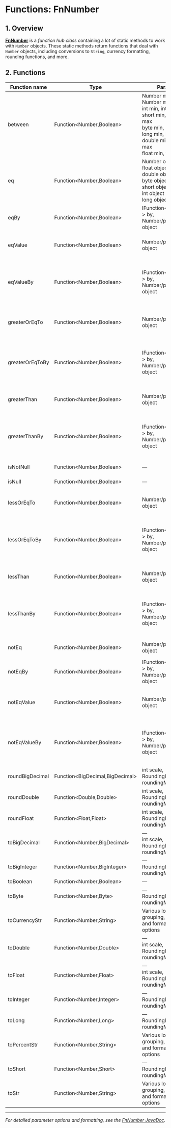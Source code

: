 # Functions: FnNumber

## 1. Overview

**[FnNumber](http://www.op4j.org/apidocs/org/op4j/functions/FnNumber.html)** is a *function hub class* containing a lot of static methods to work with `Number` objects. These static methods return functions that deal with `Number` objects, including conversions to `String`, currency formatting, rounding functions, and more.

## 2. Functions

| Function name      | Type                        | Params                                                                 | Description |
|--------------------|-----------------------------|------------------------------------------------------------------------|-------------|
| between            | Function<Number,Boolean>    | Number min, Number max<br>int min, int max<br>short min, short max<br>byte min, byte max<br>long min, long max<br>double min, double max<br>float min, float max | Determines whether the target object is between min and max in value (`target.compareTo(min) >= 0 && target.compareTo(max) <= 0`). Target and min/max must implement Comparable. |
| eq                 | Function<Number,Boolean>    | Number object<br>float object<br>double object<br>byte object<br>short object<br>int object<br>long object | Determines whether the target object and the specified object are equal by calling `equals` on the target. |
| eqBy               | Function<Number,Boolean>    | IFunction<Number,?> by, Number/primitive object | Determines whether the result of executing the specified function on the target and the object parameter are equal by calling `equals`. |
| eqValue            | Function<Number,Boolean>    | Number/primitive object | Determines whether the target and specified object are equal in value (`target.compareTo(object) == 0`). Both must implement Comparable. |
| eqValueBy          | Function<Number,Boolean>    | IFunction<Number,?> by, Number/primitive object | Determines whether the result of executing the specified function on the target and the object parameter are equal in value (`functionResult.compareTo(object) == 0`). Both must implement Comparable. |
| greaterOrEqTo      | Function<Number,Boolean>    | Number/primitive object | Determines whether the target is greater or equal to the specified object (`target.compareTo(object) >= 0`). Both must implement Comparable. |
| greaterOrEqToBy    | Function<Number,Boolean>    | IFunction<Number,?> by, Number/primitive object | Determines whether the result of executing the specified function on the target is greater or equal to the object parameter (`functionResult.compareTo(object) >= 0`). Both must implement Comparable. |
| greaterThan        | Function<Number,Boolean>    | Number/primitive object | Determines whether the target is greater than the specified object (`target.compareTo(object) > 0`). Both must implement Comparable. |
| greaterThanBy      | Function<Number,Boolean>    | IFunction<Number,?> by, Number/primitive object | Determines whether the result of executing the specified function on the target is greater than the object parameter (`functionResult.compareTo(object) > 0`). Both must implement Comparable. |
| isNotNull          | Function<Number,Boolean>    | — | Determines whether the target object is not null. |
| isNull             | Function<Number,Boolean>    | — | Determines whether the target object is null. |
| lessOrEqTo         | Function<Number,Boolean>    | Number/primitive object | Determines whether the target is less or equal to the specified object (`target.compareTo(object) <= 0`). Both must implement Comparable. |
| lessOrEqToBy       | Function<Number,Boolean>    | IFunction<Number,?> by, Number/primitive object | Determines whether the result of executing the specified function on the target is less or equal to the object parameter (`functionResult.compareTo(object) <= 0`). Both must implement Comparable. |
| lessThan           | Function<Number,Boolean>    | Number/primitive object | Determines whether the target is less than the specified object (`target.compareTo(object) < 0`). Both must implement Comparable. |
| lessThanBy         | Function<Number,Boolean>    | IFunction<Number,?> by, Number/primitive object | Determines whether the result of executing the specified function on the target is less than the object parameter (`functionResult.compareTo(object) < 0`). Both must implement Comparable. |
| notEq              | Function<Number,Boolean>    | Number/primitive object | Determines whether the target and specified object are NOT equal by calling `equals` on the target. |
| notEqBy            | Function<Number,Boolean>    | IFunction<Number,?> by, Number/primitive object | Determines whether the result of executing the specified function on the target and the object parameter are NOT equal by calling `equals`. |
| notEqValue         | Function<Number,Boolean>    | Number/primitive object | Determines whether the target and specified object are NOT equal in value (`target.compareTo(object) != 0`). Both must implement Comparable. |
| notEqValueBy       | Function<Number,Boolean>    | IFunction<Number,?> by, Number/primitive object | Determines whether the result of executing the specified function on the target and the object parameter are NOT equal in value (`functionResult.compareTo(object) != 0`). Both must implement Comparable. |
| roundBigDecimal    | Function<BigDecimal,BigDecimal> | int scale, RoundingMode roundingMode | Rounds the target object with the specified scale and rounding mode. |
| roundDouble        | Function<Double,Double>     | int scale, RoundingMode roundingMode | Rounds the target object with the specified scale and rounding mode. |
| roundFloat         | Function<Float,Float>       | int scale, RoundingMode roundingMode | Rounds the target with the specified scale and rounding mode. |
| toBigDecimal       | Function<Number,BigDecimal> | —<br>int scale, RoundingMode roundingMode | Converts the input into a BigDecimal, optionally using scale and rounding mode. |
| toBigInteger       | Function<Number,BigInteger> | —<br>RoundingMode roundingMode | Converts the input into a BigInteger, optionally using rounding mode. |
| toBoolean          | Function<Number,Boolean>    | — | Converts the input into a Boolean. |
| toByte             | Function<Number,Byte>       | —<br>RoundingMode roundingMode | Converts the input into a Byte, optionally using rounding mode. |
| toCurrencyStr      | Function<Number,String>     | Various locale, digit, grouping, separator, and formatting options | Returns the String representation of the target as a currency, with extensive formatting options. |
| toDouble           | Function<Number,Double>     | —<br>int scale, RoundingMode roundingMode | Converts the target into a Double, optionally using scale and rounding mode. |
| toFloat            | Function<Number,Float>      | —<br>int scale, RoundingMode roundingMode | Converts the input into a Float, optionally using scale and rounding mode. |
| toInteger          | Function<Number,Integer>    | —<br>RoundingMode roundingMode | Converts the target into an Integer, optionally using rounding mode. |
| toLong             | Function<Number,Long>       | —<br>RoundingMode roundingMode | Converts the input into a Long, optionally using rounding mode. |
| toPercentStr       | Function<Number,String>     | Various locale, digit, grouping, separator, and formatting options | Returns a String representing a percentage from the target number, with extensive formatting options. |
| toShort            | Function<Number,Short>      | —<br>RoundingMode roundingMode | Converts the input into a Short, optionally using rounding mode. |
| toStr              | Function<Number,String>     | Various locale, digit, grouping, separator, and formatting options | Returns the String representation of the input number, with extensive formatting options. |

---

*For detailed parameter options and formatting, see the [FnNumber JavaDoc](http://www.op4j.org/apidocs/org/op4j/functions/FnNumber.html).*
